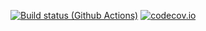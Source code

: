[![Build status (Github Actions)](https://github.com/Tyler-Meadows/ParticleFilter.jl/workflows/CI/badge.svg)](https://github.com/Tyler-Meadows/ParticleFilter.jl/actions)
[![codecov.io](http://codecov.io/github/Tyler-Meadows/ParticleFilter.jl/coverage.svg?branch=main)](http://codecov.io/github/Tyler-Meadows/ParticleFilter.jl?branch=main)